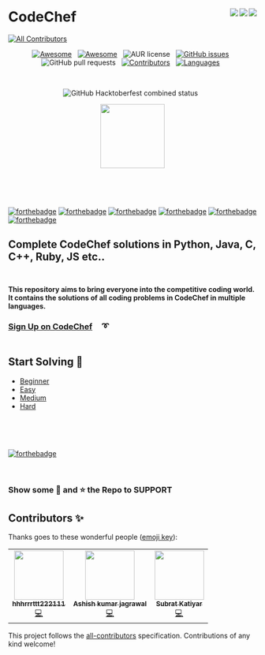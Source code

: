 # CodeChef <img align = "right" src ="https://img.shields.io/github/watchers/hhhrrrttt222111/CodeChef?style=flat-square&logo=CodeChef"> <img align = "right" src ="https://img.shields.io/github/stars/hhhrrrttt222111/CodeChef?style=flat-square&logo=CodeChef">    <img align = "right" src ="https://img.shields.io/github/forks/hhhrrrttt222111/CodeChef?style=flat-square&logo=CodeChef">
<!-- ALL-CONTRIBUTORS-BADGE:START - Do not remove or modify this section -->
[![All Contributors](https://img.shields.io/badge/all_contributors-3-orange.svg?style=flat-square)](#contributors-)
<!-- ALL-CONTRIBUTORS-BADGE:END -->

<div align="center">
 
[![Awesome](https://awesome.re/badge-flat2.svg)](https://awesome.re) &nbsp;
[![Awesome](https://img.shields.io/badge/PRs-welcome-brightgreen.svg?style=flat-square)](http://makeapullrequest.com) &nbsp;
![AUR license](https://img.shields.io/aur/license/android-studio?color=red&label=LICENCE&logo=CodeChef&logoColor=yellow&style=flat-square) &nbsp;
[![GitHub issues](https://img.shields.io/github/issues/hhhrrrttt222111/CodeChef?style=flat-square)](https://github.com/hhhrrrttt222111/CodeChef/issues) &nbsp;
![GitHub pull requests](https://img.shields.io/github/issues-pr/hhhrrrttt222111/CodeChef?style=flat-square)  &nbsp;
[![Contributors](https://img.shields.io/github/contributors/hhhrrrttt222111/CodeChef?style=flat-square)](https://github.com/hhhrrrttt222111/CodeChef/graphs/contributors) &nbsp;
[![Languages](https://img.shields.io/github/languages/count/hhhrrrttt222111/CodeChef?style=flat-square)](https://github.com/hhhrrrttt222111/CodeChef/search?l=Markdown) &nbsp;

 <br>
 
![GitHub Hacktoberfest combined status](https://img.shields.io/github/hacktoberfest/2020/hhhrrrttt222111/CodeChef?style=flat-square) &nbsp;




</div>
 
<p align="center">
   <img src="https://s3.amazonaws.com/codechef_shared/sites/all/themes/abessive/logo.svg" alt="" height="130px" >
</p>
<br><br><br>
 
 [![forthebadge](https://forthebadge.com/images/badges/made-with-c-plus-plus.svg)](https://forthebadge.com)
 [![forthebadge](https://forthebadge.com/images/badges/made-with-c.svg)](https://forthebadge.com)
 [![forthebadge](https://forthebadge.com/images/badges/made-with-java.svg)](https://forthebadge.com)
 [![forthebadge](https://forthebadge.com/images/badges/made-with-python.svg)](https://forthebadge.com)
 [![forthebadge](https://forthebadge.com/images/badges/made-with-ruby.svg)](https://forthebadge.com)
 [![forthebadge](https://forthebadge.com/images/badges/made-with-go.svg)](https://forthebadge.com)

## Complete CodeChef solutions in Python, Java, C, C++, Ruby, JS etc..   <br><br>

#### This repository aims to bring everyone into the competitive coding world. It contains the solutions of all coding problems in CodeChef in multiple languages.
 
 
### [Sign Up on CodeChef](https://www.codechef.com/signup) &nbsp; &nbsp; :curly_loop:   <br><br>
 
## Start Solving  :triangular_flag_on_post:
* [Beginner](https://www.codechef.com/problems/school/?sort_by=SuccessfulSubmission&sorting_order=desc)
* [Easy](https://www.codechef.com/problems/easy/?sort_by=SuccessfulSubmission&sorting_order=desc)
* [Medium](https://www.codechef.com/problems/medium/?sort_by=SuccessfulSubmission&sorting_order=desc)
* [Hard](https://www.codechef.com/problems/hard/?sort_by=SuccessfulSubmission&sorting_order=desc)
 
 
<br><br><br>

[![forthebadge](https://forthebadge.com/images/badges/powered-by-coffee.svg)](https://forthebadge.com)

<br>
 
### Show some :green_heart: and :star: the Repo to SUPPORT 


## Contributors ✨

Thanks goes to these wonderful people ([emoji key](https://allcontributors.org/docs/en/emoji-key)):

<!-- ALL-CONTRIBUTORS-LIST:START - Do not remove or modify this section -->
<!-- prettier-ignore-start -->
<!-- markdownlint-disable -->
<table>
  <tr>
    <td align="center"><a href="http://hhhrrrttt222111.me/"><img src="https://avatars2.githubusercontent.com/u/43471295?v=4" width="100px;" alt=""/><br /><sub><b>hhhrrrttt222111</b></sub></a><br /><a href="https://github.com/hhhrrrttt222111/CodeChef/commits?author=hhhrrrttt222111" title="Code">💻</a></td>
    <td align="center"><a href="https://ashishjagrawal.github.io/"><img src="https://avatars0.githubusercontent.com/u/44999678?v=4" width="100px;" alt=""/><br /><sub><b>Ashish kumar jagrawal</b></sub></a><br /><a href="https://github.com/hhhrrrttt222111/CodeChef/commits?author=Ashishjagrawal" title="Code">💻</a></td>
    <td align="center"><a href="https://github.com/DesmondWasHere"><img src="https://avatars3.githubusercontent.com/u/43543908?v=4" width="100px;" alt=""/><br /><sub><b>Subrat Katiyar</b></sub></a><br /><a href="https://github.com/hhhrrrttt222111/CodeChef/commits?author=DesmondWasHere" title="Code">💻</a></td>
  </tr>
</table>

<!-- markdownlint-enable -->
<!-- prettier-ignore-end -->
<!-- ALL-CONTRIBUTORS-LIST:END -->

This project follows the [all-contributors](https://github.com/all-contributors/all-contributors) specification. Contributions of any kind welcome!